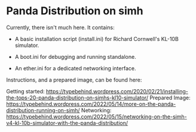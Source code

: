 # Panda Distribution on simh

Currently, there isn't much here.  It contains:

- A basic installation script (install.ini) for Richard Cornwell's KL-10B simulator.

- A boot.ini for debugging and running standalone. 

- An ether.ini for a dedicated networking interface.

Instructions, and a prepared image, can be found here:

Getting started: https://typebehind.wordpress.com/2020/02/21/installing-the-tops-20-panda-distribution-on-simhs-kl10-simulator/
Prepared Image: https://typebehind.wordpress.com/2022/05/14/more-on-the-panda-distribution-running-on-simh/
Networking: https://typebehind.wordpress.com/2022/05/15/networking-on-the-simh-v4-kl-10b-simulator-with-the-panda-distribution/
